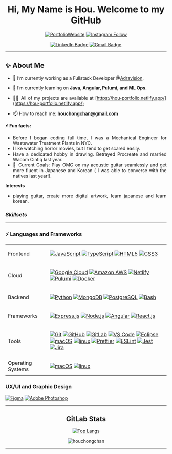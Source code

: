 <div id="header" align="center">
<a href="https://hou-portfolio.netlify.app/" target="_blank" rel="noreferrer">
</a>
</div>
  
<div align="center">
  
# Hi, My Name is Hou. Welcome to my GitHub
  
</div>
<div id="badges" align="center">
  
[![PortfolioWebsite](https://img.shields.io/website?label=Hou-Portfolio.com&style=for-the-badge&url=https://hou-portfolio.netlify.app)](https://hou-portfolio.netlify.app/)
[![Instagram Follow](https://img.shields.io/website?label=Instagram&color=red&style=for-the-badge&url=https://hou-portfolio.netlify.app)](https://www.instagram.com/inksults2inkjuries/)

<div id="badges" align="center">
  <a href="https://www.linkedin.com/in/houchong-chan/">
    <img src="https://img.shields.io/badge/LinkedIn-blue?style=for-the-badge&logo=linkedin&logoColor=white" alt="LinkedIn Badge" /></a>
  <a href="mailto:houchongchan@gmail.com?subject=Hello%20Hou,"><img src="https://img.shields.io/badge/gmail-%23D14836.svg?&style=for-the-badge&logo=gmail&logoColor=white" alt="Gmail Badge"/></a>
</div>

---
<div align="justify">

## ✨ About Me

- 🔭 I’m currently working as a Fullstack Developer @[Adravision](https://www.adra.ai/).

- 🌱 I’m currently learning on **Java, Angular, Pulumi, and ML Ops.**

- 👨‍💻 All of my projects are available at [https://hou-portfolio.netlify.app/](https://hou-portfolio.netlify.app/)

- 📫 How to reach me: **houchongchan@gmail.com**

**⚡ Fun facts:**

- Before I began coding full time, I was a Mechanical Engineer for Wastewater Treatment Plants in NYC.
- I like watching horror movies, but I tend to get scared easily.
- Have a dedicated hobby in drawing. Betrayed Procreate and married Wacom Cintiq last year.
- 🥅 Current Goals: Play OMG on my acoustic guitar seamlessly and get more fluent in Japanese and Korean ( I was able to converse with the natives last year!).

**Interests**

- playing guitar, create more digital artwork, learn japanese and learn korean.

### _Skillsets_
---

### ⚡ Languages and Frameworks
<table>
  <tr>
    <td>Frontend</td>
    <td>

[![JavaScript](https://img.shields.io/badge/-JavaScript-%23F7DF1C?style=for-the-badge&logo=javascript&logoColor=000000&color=%23FFCE5A)](https://developer.mozilla.org/en-US/docs/Web/JavaScript)
[![TypeScript](https://img.shields.io/badge/-TypeScript-3178c6?style=for-the-badge&logo=typescript&logoColor=white)](https://www.typescriptlang.org/)
[![HTML5](https://img.shields.io/badge/-HTML5-E34F26?style=for-the-badge&logo=html5&logoColor=white)](https://developer.mozilla.org/en-US/docs/Glossary/HTML5)
[![CSS3](https://img.shields.io/badge/-CSS3-1572B6?style=for-the-badge&logo=css3)](https://developer.mozilla.org/en-US/docs/Web/CSS)
    </td>
  </tr>
    <td>Cloud</td>
    <td>
      
[![Google Cloud](https://img.shields.io/badge/Google%20Cloud-000000?style=for-the-badge&logo=google-cloud)](https://cloud.google.com/)
[![Amazon AWS](https://img.shields.io/badge/Amazon_AWS-232F3E?style=for-the-badge&logo=amazon-aws&logoColor=white)](https://aws.amazon.com/)
[![Netlify](https://img.shields.io/badge/Netlify-00C7B7?style=for-the-badge&logo=netlify&logoColor=white)](https://www.netlify.com/)
[![Pulumi](https://img.shields.io/static/v1?style=for-the-badge&message=Pulumi&color=8A3391&logo=Pulumi&logoColor=FFFFFF&label=)](https://www.pulumi.com/)
[![Docker](https://img.shields.io/static/v1?style=for-the-badge&message=Docker&color=2496ED&logo=Docker&logoColor=FFFFFF&label=)](https://www.docker.com/)
    </td>
  </tr>
  <tr>
    <td>Backend</td>
    <td>
      
[![Python](https://img.shields.io/badge/Python-3776AB?style=for-the-badge&logo=python&logoColor=white)](https://www.python.org/)
[![MongoDB](https://img.shields.io/badge/MongoDB-47A248?style=for-the-badge&logo=mongodb&logoColor=white)](https://www.mongodb.com/)
[![PostgreSQL](https://img.shields.io/badge/PostgreSQL-316192?style=for-the-badge&logo=postgresql&logoColor=white)](https://www.postgresql.org/)
[![Bash](https://img.shields.io/badge/GNU%20Bash-4EAA25?style=for-the-badge&logo=GNU%20Bash&logoColor=white)](https://www.gnu.org/software/bash/)
    </td>
  </tr>
  <tr>
    <td>Frameworks</td>
    <td>
      
[![Express.js](https://img.shields.io/badge/express.js-%23404d59.svg?style=for-the-badge&logo=express&logoColor=%2361DAFB)](https://expressjs.com/)
[![Node.js](https://img.shields.io/badge/node.js%20-%2343853D.svg?&style=for-the-badge&logo=node.js&logoColor=white)](https://nodejs.dev/)
[![Angular](https://img.shields.io/badge/Angular-DD0031?style=for-the-badge&logo=angular&logoColor=white)](https://angular.io/)
[![React.js](https://img.shields.io/badge/-ReactJs-61DAFB?logo=react&logoColor=black&style=for-the-badge)](https://reactjs.org/)
    </td>
  </tr>
  <tr>
    <td>Tools</td>
    <td>
      
[![Git](https://img.shields.io/badge/-Git-F05032?style=for-the-badge&logo=git&logoColor=white)](https://git-scm.com/)
[![GitHub](https://img.shields.io/badge/-GitHub-181717?style=for-the-badge&logo=github)](https://github.com/)
[![GitLab](https://img.shields.io/static/v1?style=for-the-badge&message=GitLab&color=FC6D26&logo=GitLab&logoColor=FFFFFF&label=)](https://gitlab.com/)
[![VS Code](https://img.shields.io/badge/VSCode-%23007ACC?style=for-the-badge&logo=Visual-studio-code)](https://code.visualstudio.com/)
[![Eclipse](https://img.shields.io/badge/Eclipse-2C2255?style=for-the-badge&logo=eclipse&logoColor=white)](https://eclipse.org/)
[![macOS](https://img.shields.io/badge/iOS-292e33?style=for-the-badge&logo=apple&logoColor=ffffff)](https://www.apple.com/macos/ventura/)
[![linux](https://img.shields.io/badge/Linux-FCC624?style=for-the-badge&logo=linux&logoColor=black)](https://www.linux.com/)
[![Prettier](https://img.shields.io/badge/Prettier-F7B93E?style=for-the-badge&logo=prettier&logoColor=black)](https://prettier.io/)
[![ESLint](https://img.shields.io/badge/ESLint-4B32C3?style=for-the-badge&logo=eslint)](https://eslint.org/)
[![Jest](https://img.shields.io/badge/Jest-C21325?style=for-the-badge&logo=jest)](https://jestjs.io/)
[![Jira](https://img.shields.io/badge/Jira-0052CC?style=for-the-badge&logo=Jira&logoColor=white)](https://www.atlassian.com/software/jira)
    </td>
  </tr>
  <tr>
    <td>Operating Systems</td>
    <td>

[![macOS](https://img.shields.io/badge/iOS-292e33?style=for-the-badge&logo=apple&logoColor=ffffff)](https://www.apple.com/macos/ventura/)
[![linux](https://img.shields.io/badge/Linux-FCC624?style=for-the-badge&logo=linux&logoColor=black)](https://www.linux.com/)
    </td>
  </tr>
<table>

### UX/UI and Graphic Design

[![Figma](https://img.shields.io/badge/-Figma-F24E1E?style=for-the-badge&logo=figma&logoColor=white)](https://www.figma.com/)
[![Adobe Photoshop](https://img.shields.io/badge/Adobe%20Photoshop-31A8FF?style=for-the-badge&logo=Adobe%20Photoshop&logoColor=black)](https://www.adobe.com/products/photoshop.html)

---
</div>
<div align="center">
  
## GitLab Stats 

<!-- [![GitHub Streak](http://github-readme-streak-stats.herokuapp.com?user=houchongchan&theme=github-dark-blue)](https://git.io/streak-stats) -->

[![Top Langs](https://github-readme-stats.vercel.app/api/top-langs/?username=houchongchan&layout=compact&theme=vision-friendly-dark)](https://github.com/anuraghazra/github-readme-stats)

<img align="center" src="https://gitlab-readme-stats.vercel.app/api?username=houchongchan&show_icons=true&theme=dark" alt="houchongchan" />
<!-- &nbsp;<img align="center" src="https://github-readme-stats.vercel.app/api?username=houchongchan&show_icons=true&locale=en&theme=dark" alt="houchongchan" /> -->

</div>
<!-- https://github.com/progfay/shields-with-icon/blob/master/README.md?plain=1 -->

---
